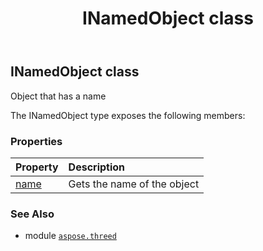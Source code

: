 ﻿---
title: INamedObject class
second_title: Aspose.3D for Python via .NET API References
description: 
type: docs
weight: 110
url: /aspose.threed/inamedobject/
is_root: false
---

## INamedObject class

Object that has a name



The INamedObject type exposes the following members:

### Properties
| Property | Description |
| :- | :- |
| [name](/3d/python-net/aspose.threed/inamedobject/name) | Gets the name of the object |



### See Also
* module [`aspose.threed`](..)
